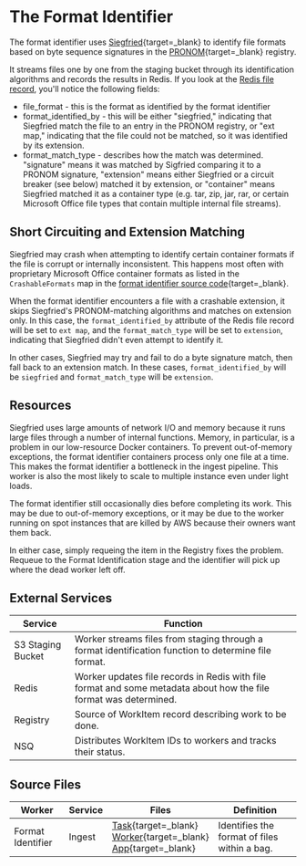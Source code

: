 # The Format Identifier

The format identifier uses [Siegfried](https://www.itforarchivists.com/siegfried){target=_blank} to identify file formats based on byte sequence signatures in the [PRONOM](http://www.nationalarchives.gov.uk/pronom/){target=_blank} registry.

It streams files one by one from the staging bucket through its identification algorithms and records the results in Redis. If you look at the [Redis file record](components/redis/#examining-a-file-record), you'll notice the following fields:

* file_format - this is the format as identified by the format identifier
* format_identified_by - this will be either "siegfried," indicating that Siegfried match the file to an entry in the PRONOM registry, or "ext map," indicating that the file could not be matched, so it was identified by its extension.
* format_match_type - describes how the match was determined. "signature" means it was matched by Sigfried comparing it to a PRONOM signature, "extension" means either Siegfried or a circuit breaker (see below) matched it by extension, or "container" means Siegfried matched it as a container type (e.g. tar, zip, jar, rar, or certain Microsoft Office file types that contain multiple internal file streams).

## Short Circuiting and Extension Matching

Siegfried may crash when attempting to identify certain container formats if the file is corrupt or internally inconsistent. This happens most often with proprietary Microsoft Office container formats as listed in the `CrashableFormats` map in the [format identifier source code](https://github.com/APTrust/preservation-services/blob/master/ingest/format_identifier.go){target=_blank}.

When the format identifier encounters a file with a crashable extension, it skips Siegfried's PRONOM-matching algorithms and matches on extension only. In this case, the `format_identified_by` attribute of the Redis file record will be set to `ext map`, and the `format_match_type` will be set to `extension`, indicating that Siegfried didn't even attempt to identify it.

In other cases, Siegfried may try and fail to do a byte signature match, then fall back to an extension match. In these cases, `format_identified_by` will be `siegfried` and `format_match_type` will be `extension`.

## Resources

Siegfried uses large amounts of network I/O and memory because it runs large files through a number of internal functions. Memory, in particular, is a problem in our low-resource Docker containers. To prevent out-of-memory exceptions, the format identifier containers process only one file at a time. This makes the format identifier a bottleneck in the ingest pipeline. This worker is also the most likely to scale to multiple instance even under light loads.

The format identifier still occasionally dies before completing its work. This may be due to out-of-memory exceptions, or it may be due to the worker running on spot instances that are killed by AWS because their owners want them back.

In either case, simply requeing the item in the Registry fixes the problem. Requeue to the Format Identification stage and the identifier will pick up where the dead worker left off.

## External Services

| Service | Function |
| ------- | -------- |
| S3 Staging Bucket | Worker streams files from staging through a format identification function to determine file format.
| Redis | Worker updates file records in Redis with file format and some metadata about how the file format was determined.
| Registry | Source of WorkItem record describing work to be done.
| NSQ | Distributes WorkItem IDs to workers and tracks their status.

## Source Files

| Worker | Service | Files | Definition |
| ------ | ------- | ----- | ---------- |
| Format Identifier | Ingest | [Task](https://github.com/APTrust/preservation-services/blob/master/ingest/format_identifier.go){target=_blank} <br/> [Worker](https://github.com/APTrust/preservation-services/blob/master/workers/ingest_format_identifier.go){target=_blank} <br/> [App](https://github.com/APTrust/preservation-services/blob/master/apps/ingest_format_identifier/ingest_format_identifier.go){target=_blank} | Identifies the format of files within a bag. |
